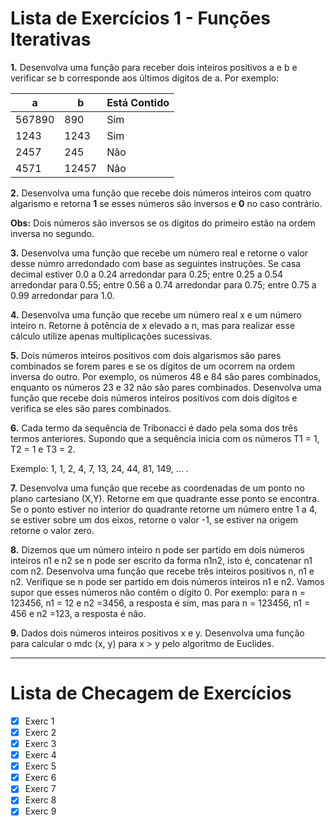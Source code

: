 # Lista de Exercícios 1 - Funções Iterativas
 **1.** Desenvolva uma função para receber dois inteiros positivos a e b e verificar se b corresponde aos últimos dígitos de a.
 Por exemplo\:
 
 **a** | **b** | **Está Contido**
 --- | --- | ---
 567890 | 890 | Sim
 1243 | 1243 | Sim
 2457 | 245 | Não
 4571 | 12457 | Não
 
 **2.** Desenvolva uma função que recebe dois números inteiros com quatro algarismo e retorna **1** se esses números são inversos e **0** no caso contrário.
 
 **Obs:** Dois números são inversos se os dígitos do primeiro estão na ordem inversa no segundo.
 
 **3.** Desenvolva uma função que recebe um número real e retorne o valor desse númro arredondado com base as seguintes instruções. Se casa decimal estiver 0.0 a 0.24 arredondar para 0.25; entre 0.25 a 0.54 arredondar para 0.55; entre 0.56 a 0.74 arredondar para 0.75; entre 0.75 a 0.99 arredondar para 1.0.
 
 **4.** Desenvolva uma função que recebe um número real x e um número inteiro n. Retorne à potência de x elevado a n, mas para realizar esse cálculo utilize apenas multiplicações sucessivas.
 
 **5.** Dois números inteiros positivos com dois algarismos são pares combinados se forem pares e se os dígitos de um ocorrem na ordem inversa do outro. Por exemplo, os números 48 e 84 são pares combinados, enquanto os números 23 e 32 não são pares combinados. Desenvolva uma função que recebe dois números
 inteiros positivos com dois dígitos e verifica se eles são pares combinados.
 
 **6.** Cada termo da sequência de Tribonacci é dado pela soma dos três termos anteriores. Supondo que a sequência inicia com os números T1 = 1, T2 = 1 e T3 = 2.
 
 Exemplo: 1, 1, 2, 4, 7, 13, 24, 44, 81, 149, ... .
 
 
 **7.** Desenvolva uma função que recebe as coordenadas de um ponto no plano
cartesiano (X,Y). Retorne em que quadrante esse ponto se encontra. Se o ponto
estiver no interior do quadrante retorne um número entre 1 a 4, se estiver sobre
um dos eixos, retorne o valor -1, se estiver na origem retorne o valor zero.


**8.** Dizemos que um número inteiro n pode ser partido em dois números
inteiros n1 e n2 se n pode ser escrito da forma n1n2, isto é, concatenar n1 com
n2. Desenvolva uma função que recebe três inteiros positivos n, n1 e n2.
Verifique se n pode ser partido em dois números inteiros n1 e n2. Vamos supor
que esses números não contêm o dígito 0. Por exemplo: para n = 123456, n1 =
12 e n2 =3456, a resposta é sim, mas para n = 123456, n1 = 456 e n2 =123, a
resposta é não.

**9.** Dados dois números inteiros positivos x e y. Desenvolva uma função para
calcular o mdc (x, y) para x > y pelo algoritmo de Euclides.


---

# Lista de Checagem de Exercícios
 - [x] Exerc 1
 - [x] Exerc 2
 - [x] Exerc 3
 - [x] Exerc 4
 - [x] Exerc 5
 - [x] Exerc 6
 - [x] Exerc 7
 - [x] Exerc 8
 - [x] Exerc 9
